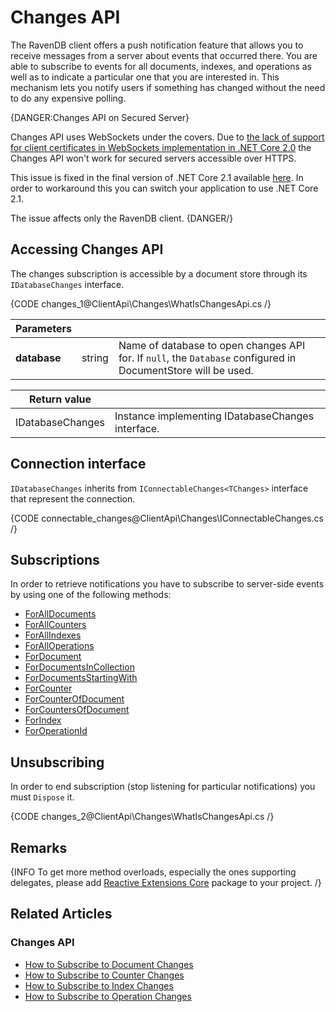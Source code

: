 # Changes API 

The RavenDB client offers a push notification feature that allows you to receive messages from a server about events that occurred there.
You are able to subscribe to events for all documents, indexes, and operations as well as to indicate a particular one that you are interested in. 
This mechanism lets you notify users if something has changed without the need to do any expensive polling. 

{DANGER:Changes API on Secured Server}

Changes API uses WebSockets under the covers. Due to [the lack of support for client certificates in WebSockets implementation in .NET Core 2.0](https://github.com/dotnet/corefx/issues/5120#issuecomment-348557761)
the Changes API won't work for secured servers accessible over HTTPS.

This issue is fixed in the final version of .NET Core 2.1 available [here](https://www.microsoft.com/net/download). In order to workaround this you can switch your application to use .NET Core 2.1.

The issue affects only the RavenDB client.
{DANGER/}

## Accessing Changes API

The changes subscription is accessible by a document store through its `IDatabaseChanges` interface.

{CODE changes_1@ClientApi\Changes\WhatIsChangesApi.cs /}

| Parameters | | |
| ------------- | ------------- | ----- |
| **database** | string | Name of database to open changes API for. If `null`, the `Database` configured in DocumentStore will be used. |

| Return value | |
| ------------- | ----- |
| IDatabaseChanges | Instance implementing IDatabaseChanges interface. |

## Connection interface

`IDatabaseChanges` inherits from `IConnectableChanges<TChanges>` interface that represent the connection.

{CODE connectable_changes@ClientApi\Changes\IConnectableChanges.cs /}

## Subscriptions

In order to retrieve notifications you have to subscribe to server-side events by using one of the following methods:

- [ForAllDocuments](../../client-api/changes/how-to-subscribe-to-document-changes#foralldocuments)
- [ForAllCounters](../../client-api/changes/how-to-subscribe-to-counter-changes#forallcounters)
- [ForAllIndexes](../../client-api/changes/how-to-subscribe-to-index-changes#forallindexes)
- [ForAllOperations](../../client-api/changes/how-to-subscribe-to-operation-changes#foralloperations)
- [ForDocument](../../client-api/changes/how-to-subscribe-to-document-changes#fordocument)
- [ForDocumentsInCollection](../../client-api/changes/how-to-subscribe-to-document-changes#fordocumentsincollection)
- [ForDocumentsStartingWith](../../client-api/changes/how-to-subscribe-to-document-changes#fordocumentsstartingwith)
- [ForCounter](../../client-api/changes/how-to-subscribe-to-counter-changes#forcounter)
- [ForCounterOfDocument](../../client-api/changes/how-to-subscribe-to-counter-changes#forcounterofdocument)
- [ForCountersOfDocument](../../client-api/changes/how-to-subscribe-to-counter-changes#forcountersofdocument)
- [ForIndex](../../client-api/changes/how-to-subscribe-to-index-changes#forindex)
- [ForOperationId](../../client-api/changes/how-to-subscribe-to-operation-changes#foroperation)

## Unsubscribing

In order to end subscription (stop listening for particular notifications) you must `Dispose` it.

{CODE changes_2@ClientApi\Changes\WhatIsChangesApi.cs /}

## Remarks

{INFO To get more method overloads, especially the ones supporting delegates, please add [Reactive Extensions Core](https://www.nuget.org/packages/System.Reactive.Core/) package to your project. /}

## Related Articles

### Changes API

- [How to Subscribe to Document Changes](../../client-api/changes/what-is-changes-api)
- [How to Subscribe to Counter Changes](../../client-api/changes/what-is-changes-api)
- [How to Subscribe to Index Changes](../../client-api/changes/how-to-subscribe-to-index-changes)
- [How to Subscribe to Operation Changes](../../client-api/changes/how-to-subscribe-to-operation-changes)
